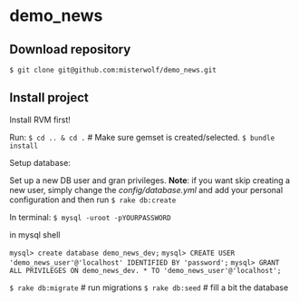 # demo_news

## Download repository
`$ git clone git@github.com:misterwolf/demo_news.git`

## Install project
Install RVM first!

Run:
`$ cd .. & cd .` # Make sure gemset is created/selected.
`$ bundle install`

Setup database:

Set up a new DB user and gran privileges.
**Note**: if you want skip creating a new user, simply change the
*config/database.yml* and add your personal configuration and then run
`$ rake db:create`

In terminal:
`$ mysql -uroot -pYOURPASSWORD`

in mysql shell

`mysql> create database demo_news_dev;`
`mysql> CREATE USER 'demo_news_user'@'localhost' IDENTIFIED BY 'password';`
`mysql> GRANT ALL PRIVILEGES ON demo_news_dev. * TO 'demo_news_user'@'localhost';`

`$ rake db:migrate` # run migrations
`$ rake db:seed` # fill a bit the database
